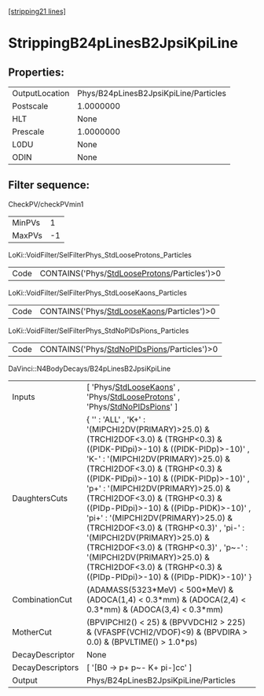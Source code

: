 [[stripping21 lines]](./stripping21-index)

# StrippingB24pLinesB2JpsiKpiLine

## Properties:

|                |                                       |
|----------------|---------------------------------------|
| OutputLocation | Phys/B24pLinesB2JpsiKpiLine/Particles |
| Postscale      | 1.0000000                             |
| HLT            | None                                  |
| Prescale       | 1.0000000                             |
| L0DU           | None                                  |
| ODIN           | None                                  |

## Filter sequence:

CheckPV/checkPVmin1

|        |     |
|--------|-----|
| MinPVs | 1   |
| MaxPVs | -1  |

LoKi::VoidFilter/SelFilterPhys_StdLooseProtons_Particles

|      |                                                                                                |
|------|------------------------------------------------------------------------------------------------|
| Code | CONTAINS('Phys/[StdLooseProtons](./stripping21-commonparticles-stdlooseprotons)/Particles')\>0 |

LoKi::VoidFilter/SelFilterPhys_StdLooseKaons_Particles

|      |                                                                                            |
|------|--------------------------------------------------------------------------------------------|
| Code | CONTAINS('Phys/[StdLooseKaons](./stripping21-commonparticles-stdloosekaons)/Particles')\>0 |

LoKi::VoidFilter/SelFilterPhys_StdNoPIDsPions_Particles

|      |                                                                                              |
|------|----------------------------------------------------------------------------------------------|
| Code | CONTAINS('Phys/[StdNoPIDsPions](./stripping21-commonparticles-stdnopidspions)/Particles')\>0 |

DaVinci::N4BodyDecays/B24pLinesB2JpsiKpiLine

|                  |                                                                                                                                                                                                                                                                                                                                                                                                                                                                                                                                                                                                                                               |
|------------------|-----------------------------------------------------------------------------------------------------------------------------------------------------------------------------------------------------------------------------------------------------------------------------------------------------------------------------------------------------------------------------------------------------------------------------------------------------------------------------------------------------------------------------------------------------------------------------------------------------------------------------------------------|
| Inputs           | [ 'Phys/[StdLooseKaons](./stripping21-commonparticles-stdloosekaons)' , 'Phys/[StdLooseProtons](./stripping21-commonparticles-stdlooseprotons)' , 'Phys/[StdNoPIDsPions](./stripping21-commonparticles-stdnopidspions)' ]                                                                                                                                                                                                                                                                                                                                                                                                                   |
| DaughtersCuts    | { '' : 'ALL' , 'K+' : '(MIPCHI2DV(PRIMARY)\>25.0) & (TRCHI2DOF\<3.0) & (TRGHP\<0.3) & ((PIDK-PIDpi)\>-10) & ((PIDK-PIDp)\>-10)' , 'K-' : '(MIPCHI2DV(PRIMARY)\>25.0) & (TRCHI2DOF\<3.0) & (TRGHP\<0.3) & ((PIDK-PIDpi)\>-10) & ((PIDK-PIDp)\>-10)' , 'p+' : '(MIPCHI2DV(PRIMARY)\>25.0) & (TRCHI2DOF\<3.0) & (TRGHP\<0.3) & ((PIDp-PIDpi)\>-10) & ((PIDp-PIDK)\>-10)' , 'pi+' : '(MIPCHI2DV(PRIMARY)\>25.0) & (TRCHI2DOF\<3.0) & (TRGHP\<0.3)' , 'pi-' : '(MIPCHI2DV(PRIMARY)\>25.0) & (TRCHI2DOF\<3.0) & (TRGHP\<0.3)' , 'p~-' : '(MIPCHI2DV(PRIMARY)\>25.0) & (TRCHI2DOF\<3.0) & (TRGHP\<0.3) & ((PIDp-PIDpi)\>-10) & ((PIDp-PIDK)\>-10)' } |
| CombinationCut   | (ADAMASS(5323\*MeV) \< 500\*MeV) & (ADOCA(1,4) \< 0.3\*mm) & (ADOCA(2,4) \< 0.3\*mm) & (ADOCA(3,4) \< 0.3\*mm)                                                                                                                                                                                                                                                                                                                                                                                                                                                                                                                                |
| MotherCut        | (BPVIPCHI2() \< 25) & (BPVVDCHI2 \> 225) & (VFASPF(VCHI2/VDOF)\<9) & (BPVDIRA \> 0.0) & (BPVLTIME() \> 1.0\*ps)                                                                                                                                                                                                                                                                                                                                                                                                                                                                                                                               |
| DecayDescriptor  | None                                                                                                                                                                                                                                                                                                                                                                                                                                                                                                                                                                                                                                          |
| DecayDescriptors | [ '[B0 -\> p+ p~- K+ pi-]cc' ]                                                                                                                                                                                                                                                                                                                                                                                                                                                                                                                                                                                                            |
| Output           | Phys/B24pLinesB2JpsiKpiLine/Particles                                                                                                                                                                                                                                                                                                                                                                                                                                                                                                                                                                                                         |
